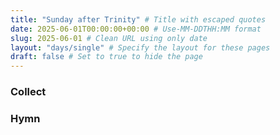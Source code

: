 ```yaml
---
title: "Sunday after Trinity" # Title with escaped quotes
date: 2025-06-01T00:00:00+00:00 # Use-MM-DDTHH:MM format
slug: 2025-06-01 # Clean URL using only date
layout: "days/single" # Specify the layout for these pages
draft: false # Set to true to hide the page
---
```


### Collect


### Hymn